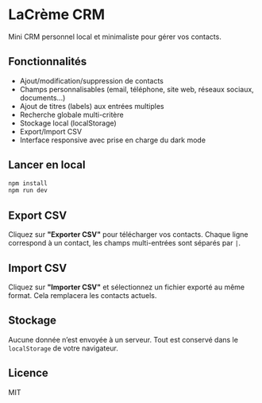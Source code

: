 # LaCrème CRM

Mini CRM personnel local et minimaliste pour gérer vos contacts.

## Fonctionnalités

- Ajout/modification/suppression de contacts
- Champs personnalisables (email, téléphone, site web, réseaux sociaux, documents...)
- Ajout de titres (labels) aux entrées multiples
- Recherche globale multi-critère
- Stockage local (localStorage)
- Export/Import CSV
- Interface responsive avec prise en charge du dark mode

## Lancer en local

```bash
npm install
npm run dev
```

## Export CSV

Cliquez sur **"Exporter CSV"** pour télécharger vos contacts. Chaque ligne correspond à un contact, les champs multi-entrées sont séparés par `|`.

## Import CSV

Cliquez sur **"Importer CSV"** et sélectionnez un fichier exporté au même format. Cela remplacera les contacts actuels.

## Stockage

Aucune donnée n’est envoyée à un serveur. Tout est conservé dans le `localStorage` de votre navigateur.

## Licence

MIT
